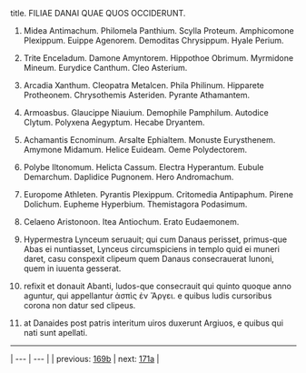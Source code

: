 title. FILIAE DANAI QUAE QUOS OCCIDERUNT.



1. Midea Antimachum. Philomela Panthium. Scylla Proteum. Amphicomone Plexippum. Euippe Agenorem. Demoditas Chrysippum. Hyale Perium.



2. Trite Enceladum. Damone Amyntorem. Hippothoe Obrimum. Myrmidone Mineum. Eurydice Canthum. Cleo Asterium.



3. Arcadia Xanthum. Cleopatra Metalcen. Phila Philinum. Hipparete Protheonem. Chrysothemis Asteriden. Pyrante Athamantem.



4. Armoasbus. Glaucippe Niauium. Demophile Pamphilum. Autodice Clytum. Polyxena Aegyptum. Hecabe Dryantem.



5. Achamantis Ecnominum. Arsalte Ephialtem. Monuste Eurysthenem. Amymone Midamum. Helice Euideam. Oeme Polydectorem.



6. Polybe Iltonomum. Helicta Cassum. Electra Hyperantum. Eubule Demarchum. Daplidice Pugnonem. Hero Andromachum.



7. Europome Athleten. Pyrantis Plexippum. Critomedia Antipaphum. Pirene Dolichum. Eupheme Hyperbium. Themistagora Podasimum.



8. Celaeno Aristonoon. Itea Antiochum. Erato Eudaemonem.



9. Hypermestra Lynceum seruauit; qui cum Danaus perisset, primus-que Abas ei nuntiasset, Lynceus circumspiciens in templo quid ei muneri daret, casu conspexit clipeum quem Danaus consecrauerat Iunoni, quem in iuuenta gesserat.



10. refixit et donauit Abanti, ludos-que consecrauit qui quinto quoque anno aguntur, qui appellantur ἀσπὶς ἐν Ἄργει. e quibus ludis cursoribus corona non datur sed clipeus.



11. at Danaides post patris interitum uiros duxerunt Argiuos, e quibus qui nati sunt apellati.



---

| --- | --- |
| previous: [169b](../169b/) | next: [171a](../171a/) |